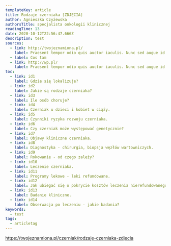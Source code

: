 ```yaml
---
templateKey: article
title: Rodzaje czerniaka [ZDJĘCIA]
author: Agnieszka Czyżewska
authorsTitle: specjalista onkologii klinicznej
readingTime: 13
date: 2020-10-12T22:56:47.666Z
description: test
sources:
  - link: http://twojeznamiona.pl/
    label: Praesent tempor odio quis auctor iaculis. Nunc sed augue id elit ultrices
  - label: Cos tam
  - link: http://wp.pl/
    label: Praesent tempor odio quis auctor iaculis. Nunc sed augue id elit ultrices
toc:
  - link: id1
    label: Gdzie się lokalizuje?
  - link: id2
    label: Jakie są rodzaje czerniaka?
  - link: id3
    label: Ile osób choruje?
  - link: id4
    label: Czerniak u dzieci i kobiet w ciąży.
  - link: id5
    label: Czynniki ryzyka rozwoju czerniaka.
  - link: id6
    label: Czy czerniak może występować genetycznie?
  - link: id7
    label: Objawy kliniczne czerniaka.
  - link: id8
    label: Diagnostyka - chirurgia, biopsja węzłów wartowniczych.
  - link: id9
    label: Rokowanie - od czego zależy?
  - link: id10
    label: Leczenie czerniaka.
  - link: id11
    label: Programy lekowe - leki refundowane.
  - link: id12
    label: Jak ubiegać się o pokrycie kosztów leczenia nierefundowanego?
  - link: id13
    label: Badanie kliniczne.
  - link: id14
    label: Obserwacja po leczeniu - jakie badania?
keywords:
  - test
tags:
  - articletag
---
```



https://twojeznamiona.pl/czerniak/rodzaje-czerniaka-zdjecia
